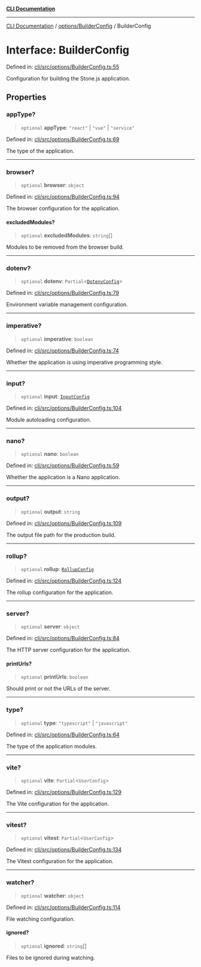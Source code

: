 [**CLI Documentation**](../../../README.md)

***

[CLI Documentation](../../../README.md) / [options/BuilderConfig](../README.md) / BuilderConfig

# Interface: BuilderConfig

Defined in: [cli/src/options/BuilderConfig.ts:55](https://github.com/stonemjs/cli/blob/c980e34c3e365606f5472998f0ccb119c79896c3/src/options/BuilderConfig.ts#L55)

Configuration for building the Stone.js application.

## Properties

### appType?

> `optional` **appType**: `"react"` \| `"vue"` \| `"service"`

Defined in: [cli/src/options/BuilderConfig.ts:69](https://github.com/stonemjs/cli/blob/c980e34c3e365606f5472998f0ccb119c79896c3/src/options/BuilderConfig.ts#L69)

The type of the application.

***

### browser?

> `optional` **browser**: `object`

Defined in: [cli/src/options/BuilderConfig.ts:94](https://github.com/stonemjs/cli/blob/c980e34c3e365606f5472998f0ccb119c79896c3/src/options/BuilderConfig.ts#L94)

The browser configuration for the application.

#### excludedModules?

> `optional` **excludedModules**: `string`[]

Modules to be removed from the browser build.

***

### dotenv?

> `optional` **dotenv**: `Partial`\<[`DotenvConfig`](../../DotenvConfig/interfaces/DotenvConfig.md)\>

Defined in: [cli/src/options/BuilderConfig.ts:79](https://github.com/stonemjs/cli/blob/c980e34c3e365606f5472998f0ccb119c79896c3/src/options/BuilderConfig.ts#L79)

Environment variable management configuration.

***

### imperative?

> `optional` **imperative**: `boolean`

Defined in: [cli/src/options/BuilderConfig.ts:74](https://github.com/stonemjs/cli/blob/c980e34c3e365606f5472998f0ccb119c79896c3/src/options/BuilderConfig.ts#L74)

Whether the application is using imperative programming style.

***

### input?

> `optional` **input**: [`InputConfig`](InputConfig.md)

Defined in: [cli/src/options/BuilderConfig.ts:104](https://github.com/stonemjs/cli/blob/c980e34c3e365606f5472998f0ccb119c79896c3/src/options/BuilderConfig.ts#L104)

Module autoloading configuration.

***

### nano?

> `optional` **nano**: `boolean`

Defined in: [cli/src/options/BuilderConfig.ts:59](https://github.com/stonemjs/cli/blob/c980e34c3e365606f5472998f0ccb119c79896c3/src/options/BuilderConfig.ts#L59)

Whether the application is a Nano application.

***

### output?

> `optional` **output**: `string`

Defined in: [cli/src/options/BuilderConfig.ts:109](https://github.com/stonemjs/cli/blob/c980e34c3e365606f5472998f0ccb119c79896c3/src/options/BuilderConfig.ts#L109)

The output file path for the production build.

***

### rollup?

> `optional` **rollup**: [`RollupConfig`](RollupConfig.md)

Defined in: [cli/src/options/BuilderConfig.ts:124](https://github.com/stonemjs/cli/blob/c980e34c3e365606f5472998f0ccb119c79896c3/src/options/BuilderConfig.ts#L124)

The rollup configuration for the application.

***

### server?

> `optional` **server**: `object`

Defined in: [cli/src/options/BuilderConfig.ts:84](https://github.com/stonemjs/cli/blob/c980e34c3e365606f5472998f0ccb119c79896c3/src/options/BuilderConfig.ts#L84)

The HTTP server configuration for the application.

#### printUrls?

> `optional` **printUrls**: `boolean`

Should print or not the URLs of the server.

***

### type?

> `optional` **type**: `"typescript"` \| `"javascript"`

Defined in: [cli/src/options/BuilderConfig.ts:64](https://github.com/stonemjs/cli/blob/c980e34c3e365606f5472998f0ccb119c79896c3/src/options/BuilderConfig.ts#L64)

The type of the application modules.

***

### vite?

> `optional` **vite**: `Partial`\<`UserConfig`\>

Defined in: [cli/src/options/BuilderConfig.ts:129](https://github.com/stonemjs/cli/blob/c980e34c3e365606f5472998f0ccb119c79896c3/src/options/BuilderConfig.ts#L129)

The Vite configuration for the application.

***

### vitest?

> `optional` **vitest**: `Partial`\<`UserConfig`\>

Defined in: [cli/src/options/BuilderConfig.ts:134](https://github.com/stonemjs/cli/blob/c980e34c3e365606f5472998f0ccb119c79896c3/src/options/BuilderConfig.ts#L134)

The Vitest configuration for the application.

***

### watcher?

> `optional` **watcher**: `object`

Defined in: [cli/src/options/BuilderConfig.ts:114](https://github.com/stonemjs/cli/blob/c980e34c3e365606f5472998f0ccb119c79896c3/src/options/BuilderConfig.ts#L114)

File watching configuration.

#### ignored?

> `optional` **ignored**: `string`[]

Files to be ignored during watching.
